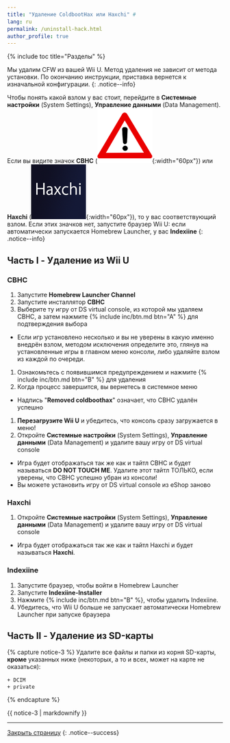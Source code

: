 ```yaml
---
title: "Удаление ColdbootHax или Haxchi" #
lang: ru
permalink: /uninstall-hack.html
author_profile: true
---
```


{% include toc title="Разделы" %}

Мы удалим CFW из вашей Wii U. Метод удаления не зависит от метода установки. По окончанию инструкции, приставка вернется к изначальной конфигурации.
{: .notice--info}

Чтобы понять какой взлом у вас стоит, перейдите в **Системные настройки** (System Settings), **Управление данными** (Data Management). Если вы видите значок **CBHC** (![](/images/apps/cbhc.png){:width="60px"}) или **Haxchi** (![](/images/apps/haxchi.png){:width="60px"}), то у вас соответствующий взлом. Если этих значков нет, запустите браузер Wii U: если автоматически запускается Homebrew Launcher, у вас **Indexiine**
{: .notice--info}

## Часть I - Удаление из Wii U

### CBHC

1. Запустите **Homebrew Launcher Channel**
1. Запустите инсталлятор **CBHC**
1. Выберите ту игру от DS virtual console, из которой мы удаляем CBHC, а затем нажмите {% include inc/btn.md btn="A" %} для подтверждения выбора
  * Если игр установлено несколько и вы не уверены в какую именно внедрён взлом, методом исключения определите это, глянув на установленные игры в главном меню консоли, либо удаляйте взлом из каждой по очереди. 
1. Ознакомьтесь с появившимся предупреждением и нажмите {% include inc/btn.md btn="B" %} для удаления
1. Когда процесс завершится, вы вернетесь в системное меню
  * Надпись "**Removed coldboothax**" означает, что CBHC удалён успешно
1. **Перезагрузите Wii U** и убедитесь, что консоль сразу загружается в меню!
1. Откройте **Системные настройки** (System Settings), **Управление данными** (Data Management) и удалите вашу игру от DS virtual console
  * Игра будет отображаться так же как и тайтл CBHC и будет называться **DO NOT TOUCH ME**. Удалите этот тайтл ТОЛЬКО, если уверены, что CBHC успешно убран из консоли!
  * Вы можете установить игру от DS virtual console из eShop заново

### Haxchi

1. Откройте **Системные настройки** (System Settings), **Управление данными** (Data Management) и удалите вашу игру от DS virtual console
  * Игра будет отображаться так же как и тайтл Haxchi и будет называться **Haxchi**. 

### Indexiine

1. Запустите браузер, чтобы войти в Homebrew Launcher
1. Запустите **Indexiine-Installer**
1. Нажмите {% include inc/btn.md btn="B" %}, чтобы удалить Indexiine.
1. Убедитесь, что Wii U больше не запускает автоматически Homebrew Launcher при запуске браузера

## Часть II - Удаление из SD-карты

{% capture notice-3 %}
Удалите все файлы и папки из корня SD-карты, **кроме** указанных ниже (некоторых, а то и всех, может на карте не оказаться):

    + DCIM
    + private

{% endcapture %}

<div class="notice--info">{{ notice-3 | markdownify }}</div>

___

[Закрыть страницу](javascript:window.close();)
{: .notice--success}